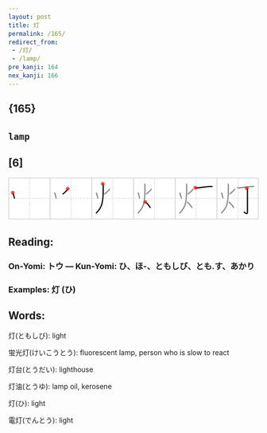 ```yaml
---
layout: post
title: 灯
permalink: /165/
redirect_from:
 - /灯/
 - /lamp/
pre_kanji: 164
nex_kanji: 166
---
```


## {165}

## `lamp`

## [6]

<div class="stroke"><img src="../images/E781AF.png" /></div>

## Reading:

### On-Yomi: トウ &mdash; Kun-Yomi: ひ、ほ-、ともしび、とも.す、あかり

### Examples: 灯 (ひ)

## Words:

灯(ともしび): light

蛍光灯(けいこうとう): fluorescent lamp, person who is slow to react

灯台(とうだい): lighthouse

灯油(とうゆ): lamp oil, kerosene

灯(ひ): light

電灯(でんとう): light
